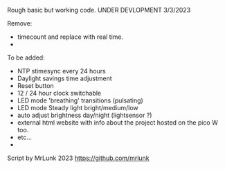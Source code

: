 
Rough basic but working code. UNDER DEVLOPMENT 3/3/2023

Remove:
- timecount and replace with real time.
- 
To be added:
- NTP stimesync every 24 hours
- Daylight savings time adjustment
- Reset button
- 12 / 24 hour clock switchable
- LED mode 'breathing' transitions (pulsating)
- LED mode Steady light bright/medium/low
- auto adjust brightness day/night (lightsensor ?)
- external html website with info about the project hosted on the pico W too.
- etc...
- 
Script by MrLunk 2023
https://github.com/mrlunk
